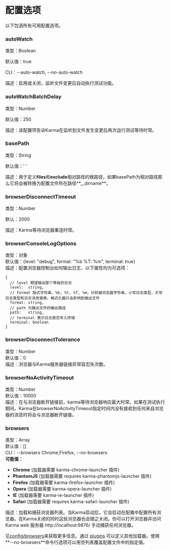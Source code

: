 # 配置选项

以下包涵所有可用配置选项。

### autoWatch

类型：Boolean

默认值：true

CLI：--auto-watch, --no-auto-watch

描述：启用或关闭，监听文件变更后自动执行测试功能。

### autoWatchBatchDelay

类型：Number

默认值：250

描述：该配置项告诉Karma在监听到文件发生变更后再次运行测试等待时常。

### basePath

类型：String

默认值：' '

描述：用于定义**files**和**exclude**相对路径的根路径，如果basePath为相对路径那么它将会被转换为配置文件所在路径**\_\_dirname**。

### browserDisconnectTimeout

类型：Number

默认：2000

描述：Karma等待浏览器重连时常。

### browserConsoleLogOptions

类型：对象  
默认值：{level: "debug", format: "%b %T: %m", terminal: true}  
描述：配置浏览器控制台如何输出日志，以下属性均为可选项：

```
{
  // level 期望输出那个等级的日志
  level:  string,
  // format 版式字符串，%b, %t, %T, %m，分别被浏览器字符串，小写日志类型，大写日志类型和日志消息替换，格式化器只会影响到输出文件
  format: string, 
  // path 为输出文件的输出路径
  path:   string,
  // terminal 表示日志是否写入终端
  terminal: boolean
}
```

### browserDisconnectTolerance

类型：Number  
默认值：0  
描述：浏览器与Karma服务器链接异常容忍失次数。

### browserNoActivityTimeout

类型：Number  
默认值：10000  
描述：在与浏览器断开链接前，karma等待浏览器响应最大时常。如果在测试执行期间，Karma在browserNoActivityTimeout指定时间内没有接收到任何来自浏览器的消息时将会与浏览器断开链接。

### browsers

类型：Array  
默认值：\[\]  
CLI：--browsers Chrome,Firefox, --no-browsers  
**可能值：**

* **Chrome** \(加载器需要 karma-chrome-launcher 插件\)
* **PhantomJS** \(加载器需要 requires karma-phantomjs-launcher 插件\)
* **Firefox** \(加载器需要 karma-firefox-launcher 插件\)
* **Opera** \(加载器需要 karma-opera-launcher 插件\)
* **IE** \(加载器需要 karma-ie-launcher 插件\)
* **Safari** \(加载器需要 requires karma-safari-launcher 插件\)
  
描述：加载和捕获浏览器列表。当Karma启动后，它会启动在配置中配置所有浏览器。在Karma关闭的同时这些浏览器也会随之关闭。你可以打开浏览器并访问Karma web 服务器 http://localhost:9876/ 手动捕获任何浏览器。

见[config/browsers](https://karma-runner.github.io/1.0/config/browsers.html)来获取更多信息。通过 [plugins](https://karma-runner.github.io/1.0/config/plugins.html) 可以定义其他加载器。使用**--no-browsers**命令行选项可以用空列表覆盖配置文件中的指定值。


